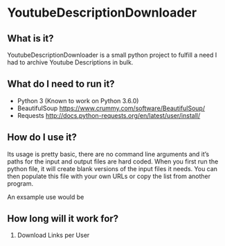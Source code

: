 YoutubeDescriptionDownloader
==============

What is it?
--------------
YoutubeDescriptionDownloader is a small python project to fulfill a need I had to archive Youtube Descriptions in bulk.

What do I need to run it?
--------------

- Python 3 (Known to work on Python 3.6.0)
- BeautifulSoup https://www.crummy.com/software/BeautifulSoup/
- Requests http://docs.python-requests.org/en/latest/user/install/

How do I use it?
--------------
Its usage is pretty basic, there are no command line arguments and it’s paths for the input and output files are hard coded.
When you first run the python file, it will create blank versions of the input files it needs.
You can then populate this file with your own URLs or copy the list from another program.

An exsample use would be 

How long will it work for?
--------------
1. Download Links per User
